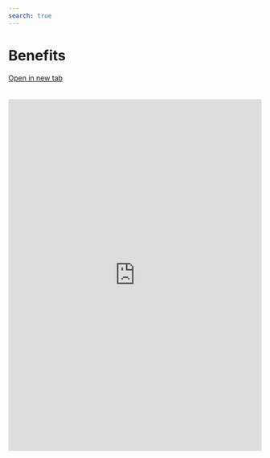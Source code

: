 ```yaml
---
search: true
---
```


# Benefits

[Open in new tab](https://widgets.modyo.com/retail/benefits)

<iframe src="https://widgets.modyo.com/retail/benefits" width="100%" height="700px" frameBorder="0" style="overflow:auto;margin-top:20px;"/>

| Feature             | Description                                                                                                                                                                                                                                                                                                                                                                                          |
|---------------------------|------------------------------------------------------------------------------------------------------------------------------------------------------------------------------------------------------------------------------------------------------------------------------------------------------------------------------------------------------------------------------------------------------|
| Benefits Summary | Give a list of promotions with automatic labeling by category. Displays the title of each promotion and its basic information. Quickly filter promotions by category or search for any promotion by name. Allows you to view promotions by location on the map and automatically calculates the distance to the nearest promotions using geolocation data. |

 <script> 

 export default {
 mounted () {

 function setFrameHeightCo (id, ht) {
 var ifrm = document.getElementById (id);
 if (ifrm) {
 ifrm.style.height = ht + 4 + "px";
 }
 }
 //iframed document sends its height using postMessage
 function HandleDoCheightMsg (e) {
 //check origin
 if (e.origin === 'https://widgets.modyo.com') {
 //parse data
 var data = json.parse (e.data);

 console.log ('data: ', data)
 //check data object
 if (data ['doChight']) {
 setFrameHeightCo ('WidgetFrame', data ['DoChight']);
 } else {
 SetFrameHeightCo ('WidgetFrame', 700);
 }
 }
 }

 //assign message handler
 if (Window.addEventListener) {
 Window.addEventListener ('message', HandleDoCheightMSG, false);
 }
 }
 }

 </script> 
